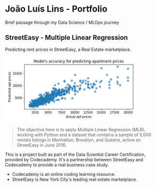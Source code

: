 # João Luís Lins - Portfolio 
Brief passage through my Data Science / MLOps journey



## StreetEasy - Multiple Linear Regression
Predicting rent prices in StreetEasy, a Real Estate marketplace.


![Image of model's accuracy](https://github.com/Joaoluislins/StreetEasy_Codecademy/blob/main/predictedvsactual.png)

> The objective here is to apply Multiple Linear Regression (MLR), working with Python and a dataset that contains a sample of 5,000 rentals listings in Manhattan, Brooklyn, and Queens, active on StreetEasy in June 2016.

This is a project built as part of the Data Scientist Career Certification, provided by Codecademy. It's a partnership between StreetEasy and Codecademy to provide a real business case study.

* Codecademy is an online coding learning resource. 
* StreetEasy is New York City's leading real estate marketplace.



